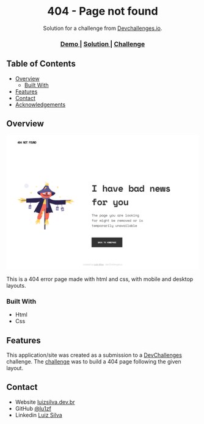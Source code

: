 <h1 align="center">404 - Page not found</h1>

<div align="center">
   Solution for a challenge from  <a href="http://devchallenges.io" target="_blank">Devchallenges.io</a>.
</div>

<div align="center">
  <h3>
    <a href="#">
      Demo
    </a>
    <span> | </span>
    <a href="https://github.com/lu1zf/page-not-found">
      Solution
    </a>
    <span> | </span>
    <a href="https://devchallenges.io/challenges/wBunSb7FPrIepJZAg0sY">
      Challenge
    </a>
  </h3>
</div>

## Table of Contents

- [Overview](#overview)
  - [Built With](#built-with)
- [Features](#features)
- [Contact](#contact)
- [Acknowledgements](#acknowledgements)

## Overview

![screenshot](./img/desktop.png)

This is a 404 error page made with html and css, with mobile and desktop layouts.

### Built With

- Html
- Css

## Features

This application/site was created as a submission to a [DevChallenges](https://devchallenges.io/challenges) challenge. The [challenge](https://devchallenges.io/challenges/wBunSb7FPrIepJZAg0sY) was to build a 404 page following the given layout.

## Contact

- Website [luizsilva.dev.br](https://www.luizsilva.dev.br)
- GitHub [@lu1zf](https://github.com/lu1zf)
- Linkedin [Luiz Silva](https://www.linkedin.com/in/lu1zf/)
